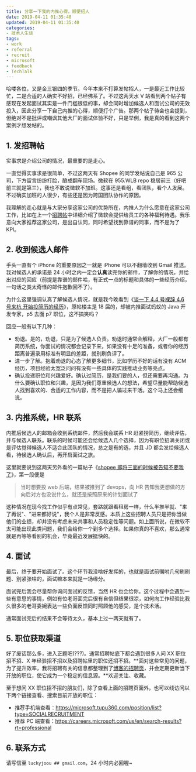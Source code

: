 ```yaml
---
title: 分享一下我的内推心得，顺便招人
date: 2019-04-11 01:35:40
updated: 2019-04-11 01:35:40
categories:
- 技术人生谈
tags:
- work
- referral
- recruit
- microsoft
- feedback
- TechTalk
---
```


哈喽各位，又是金三银四的季节。今年本来不打算发帖招人，一是最近工作比较忙，二是合适的人确实不好招，已经佛系了。不过这两天水 V 站看到两个帖子有感现在发起面试其实是一件门槛很低的事，却会同时增加候选人和面试公司的无效投入，因此分享一下自己内推的心得，顺便打个广告。那两个帖子待会也会提到，但绝对不是批评或嘲讽其他大厂的面试体验不好，只是举例，我是真的看到这两个案例才想发帖的。

<!-- more -->

## 1. 发招聘帖

实事求是介绍公司的情况，最重要的是走心。

一直觉得实事求是很简单，不过这两天有 Shopee 的同学发帖说自己是 965 公司，下方留言纷纷打脸，酿成翻车现场。微软在 955.WLB repo 稳居前三（好吧前三就是第三），我也不敢说微软不加班。这事还是看组，看团队，看个人发展。不过确实加班的人很少，有些还是因为跨国团队协作的原因。

我理解的走心就是与大家分享这家公司的优势所在，内推人为什么愿意在这家公司工作，比如在上一个[招聘帖](https://www.v2ex.com/t/518252)中详细介绍了微软会提供给员工的各种福利待遇。我乐意向大家推荐这家公司，是出自认同，同时希望找到靠谱的同事，而不是为了 KPI。

## 2. 收到候选人邮件

手头一直有个 iPhone 的重要原因之一就是 iPhone 可以不翻墙收到 Gmail 推送。我对候选人的承诺是 24 小时之内一定会**认真**读完你的邮件，了解你的情况，并给出对应的回应（前提是靠谱的邮件哈，有正式一点的标题和具体的一些经历介绍，一句话之类太奇怪的邮件抱歉回不了）。

为什么这里强调认真了解候选人情况，就是我今晚看到《[谈一下 4.4 号裸辞 4.6 号来杭 开始投简历的经历](https://www.v2ex.com/t/553858)》，原帖楼主是 18 届的，却被内推面试蚂蚁的 Java 开发专家，p5 去面 p7 职位，这不搞笑吗？

回应一般有以下几种：

- 劝退。是的，劝退，只是为了候选人负责。劝退时通常会解释，大厂一般都有简历系统，你面试的情况都会记录下来，如果没有十足的准备，或者你的经历距离普遍录用标准有明显的差距，就别刷负评了。
- 进一步了解。抱着劝退的心态了解更多细节，比如学历不好的话有没有 ACM 经历，项目经验太宽泛问问有没有一些具体的实践推动业务等亮点。
- 确认投递职位和兴趣爱好。确认过简历，是我们要的人，但还需要再沟通。为什么要确认职位和兴趣，是因为我们尊重候选人的想法，希望尽量能帮助候选人找到喜欢的、合适的工作内容，而不是把人骗过来干活。这个马上还会细说。

## 3. 内推系统，HR 联系

内推后候选人的邮箱会收到系统邮件，然后我会联系 HR 赶紧捞简历，继续评估，并与候选人联系。联系的时候可能还会给候选人几个选择，因为有职位招满关闭或是评估觉得候选人不适合此团队的情况，总之是有的选，并且 JD 都会发给候选人看，待候选人确认后，再开启面试之旅。

这里就要说到这两天另外看的一篇帖子《[shopee 即将三面的时候被告知不要我了](https://www.v2ex.com/t/553057)》，第一段便是

> 当时想要投 web 后端，结果被推到了 devops，向 HR 告知我更想做的方向后对方也没说什么，就还是按照原来的计划面试了

这种情况在现今找工作似乎有点常见，套路就跟看租房一样，什么半推半就、"来了再说"、"进来都好说"，我个人是非常反感。本质上这些招聘人员只是把你当做他们的业绩，却并没有考虑未来共事和人员稳定性等问题。如上面所说，在微软不太可能出现此类问题，我们会给你一个到多个选择。如果你真的不喜欢，那么通常就是再等等看别的机会，毕竟最近发展挺快的。

## 4. 面试

最后，终于要开始面试了。这个环节我没啥好发挥的，也就是面试前嘱咐几句刷刷题、别紧张啥的，面试嘛本来就是一场缘分。

面试完后我会尽量帮你询问面试的反馈，当然 HR 也会给你。这个过程中会遇到一些有意思的事情，例如有位老哥面完后很有自信但结果很凉，如何向工作经验比我久很多的老哥委婉表达一些负面反馈同时照顾他的感受，是个技术活。

通常面试完后的结果不会等待太久，基本上过一两天就有了。

## 5. 职位获取渠道

好了废话那么多，进入正题吧(???)。通常招聘帖底下都会遇到很多人问 XX 职位招不招、X 年经验招不招以及招聘帖里的职位还招不招。**面对这些常见的问题，为了提升效率，我将招聘有关的信息都整理到了[博客的招聘页](https://joouis.com/recruit/)，并会定期更新当下开放的职位，使它成为一个稳定的信息源。**欢迎关注、收藏。

至于想问 XX 职位招不招的朋友们，除了查看上面的招聘页面外，也可以线访问以下两个链接查看、搜索目前开放的职位：

- 推荐手机端查看：https://microsoft.tupu360.com/position/list?type=SOCIALRECRUITMENT
- 推荐 PC 端查看：https://careers.microsoft.com/us/en/search-results?rt=professional

## 6. 联系方式

请写信至 `luckyjoou ## gmail.com`，24 小时内必回喔~